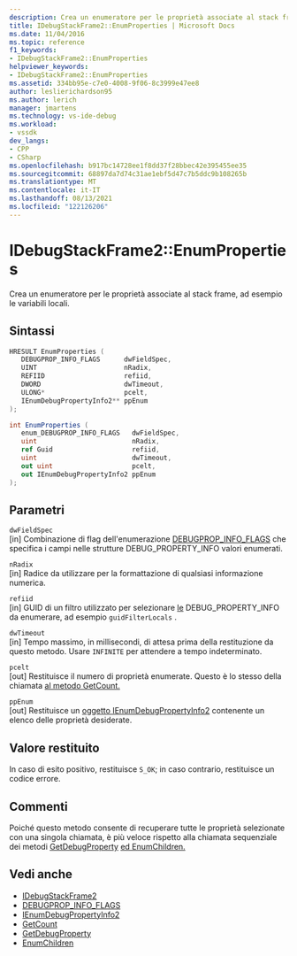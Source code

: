 ```yaml
---
description: Crea un enumeratore per le proprietà associate al stack frame, ad esempio le variabili locali.
title: IDebugStackFrame2::EnumProperties | Microsoft Docs
ms.date: 11/04/2016
ms.topic: reference
f1_keywords:
- IDebugStackFrame2::EnumProperties
helpviewer_keywords:
- IDebugStackFrame2::EnumProperties
ms.assetid: 334bb95e-c7e0-4008-9f06-8c3999e47ee8
author: leslierichardson95
ms.author: lerich
manager: jmartens
ms.technology: vs-ide-debug
ms.workload:
- vssdk
dev_langs:
- CPP
- CSharp
ms.openlocfilehash: b917bc14728ee1f8dd37f28bbec42e395455ee35
ms.sourcegitcommit: 68897da7d74c31ae1ebf5d47c7b5ddc9b108265b
ms.translationtype: MT
ms.contentlocale: it-IT
ms.lasthandoff: 08/13/2021
ms.locfileid: "122126206"
---
```

# <a name="idebugstackframe2enumproperties"></a>IDebugStackFrame2::EnumProperties
Crea un enumeratore per le proprietà associate al stack frame, ad esempio le variabili locali.

## <a name="syntax"></a>Sintassi

```cpp
HRESULT EnumProperties ( 
   DEBUGPROP_INFO_FLAGS      dwFieldSpec,
   UINT                      nRadix,
   REFIID                    refiid,
   DWORD                     dwTimeout,
   ULONG*                    pcelt,
   IEnumDebugPropertyInfo2** ppEnum
);
```

```csharp
int EnumProperties ( 
   enum_DEBUGPROP_INFO_FLAGS   dwFieldSpec,
   uint                        nRadix,
   ref Guid                    refiid,
   uint                        dwTimeout,
   out uint                    pcelt,
   out IEnumDebugPropertyInfo2 ppEnum
);
```

## <a name="parameters"></a>Parametri
`dwFieldSpec`\
[in] Combinazione di flag dell'enumerazione [DEBUGPROP_INFO_FLAGS](../../../extensibility/debugger/reference/debugprop-info-flags.md) che specifica i campi [](../../../extensibility/debugger/reference/debug-property-info.md) nelle strutture DEBUG_PROPERTY_INFO valori enumerati.

`nRadix`\
[in] Radice da utilizzare per la formattazione di qualsiasi informazione numerica.

`refiid`\
[in] GUID di un filtro utilizzato per selezionare [le](../../../extensibility/debugger/reference/debug-property-info.md) DEBUG_PROPERTY_INFO da enumerare, ad esempio `guidFilterLocals` .

`dwTimeout`\
[in] Tempo massimo, in millisecondi, di attesa prima della restituzione da questo metodo. Usare `INFINITE` per attendere a tempo indeterminato.

`pcelt`\
[out] Restituisce il numero di proprietà enumerate. Questo è lo stesso della chiamata [al metodo GetCount.](../../../extensibility/debugger/reference/ienumdebugpropertyinfo2-getcount.md)

`ppEnum`\
[out] Restituisce un [oggetto IEnumDebugPropertyInfo2](../../../extensibility/debugger/reference/ienumdebugpropertyinfo2.md) contenente un elenco delle proprietà desiderate.

## <a name="return-value"></a>Valore restituito
 In caso di esito positivo, restituisce `S_OK`; in caso contrario, restituisce un codice errore.

## <a name="remarks"></a>Commenti
 Poiché questo metodo consente di recuperare tutte le proprietà selezionate con una singola chiamata, è più veloce rispetto alla chiamata sequenziale dei metodi [GetDebugProperty](../../../extensibility/debugger/reference/idebugstackframe2-getdebugproperty.md) [ed EnumChildren.](../../../extensibility/debugger/reference/idebugproperty2-enumchildren.md)

## <a name="see-also"></a>Vedi anche
- [IDebugStackFrame2](../../../extensibility/debugger/reference/idebugstackframe2.md)
- [DEBUGPROP_INFO_FLAGS](../../../extensibility/debugger/reference/debugprop-info-flags.md)
- [IEnumDebugPropertyInfo2](../../../extensibility/debugger/reference/ienumdebugpropertyinfo2.md)
- [GetCount](../../../extensibility/debugger/reference/ienumdebugpropertyinfo2-getcount.md)
- [GetDebugProperty](../../../extensibility/debugger/reference/idebugstackframe2-getdebugproperty.md)
- [EnumChildren](../../../extensibility/debugger/reference/idebugproperty2-enumchildren.md)
